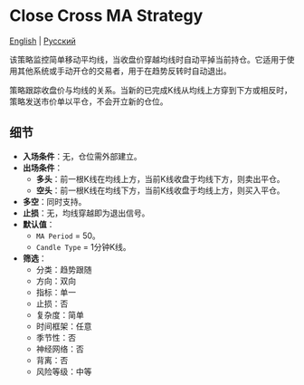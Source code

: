 # Close Cross MA Strategy
[English](README.md) | [Русский](README_ru.md)

该策略监控简单移动平均线，当收盘价穿越均线时自动平掉当前持仓。它适用于使用其他系统或手动开仓的交易者，用于在趋势反转时自动退出。

策略跟踪收盘价与均线的关系。当新的已完成K线从均线上方穿到下方或相反时，策略发送市价单以平仓，不会开立新的仓位。

## 细节

- **入场条件**：无，仓位需外部建立。
- **出场条件**：
  - **多头**：前一根K线在均线上方，当前K线收盘于均线下方，则卖出平仓。
  - **空头**：前一根K线在均线下方，当前K线收盘于均线上方，则买入平仓。
- **多空**：同时支持。
- **止损**：无，均线穿越即为退出信号。
- **默认值**：
  - `MA Period` = 50。
  - `Candle Type` = 1分钟K线。
- **筛选**：
  - 分类：趋势跟随
  - 方向：双向
  - 指标：单一
  - 止损：否
  - 复杂度：简单
  - 时间框架：任意
  - 季节性：否
  - 神经网络：否
  - 背离：否
  - 风险等级：中等

